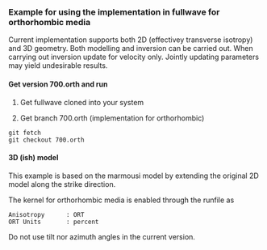 ### Example for using the implementation in fullwave for orthorhombic media

Current implementation supports both 2D (effectivey transverse isotropy) and 3D geometry.
Both modelling and inversion can be carried out. When carrying out inversion update for 
velocity only. Jointly updating parameters may yield undesirable results.

#### Get version 700.orth and run

1. Get fullwave cloned into your system

2. Get branch 700.orth (implementation for orthorhombic)

```
git fetch
git checkout 700.orth
```

#### 3D (ish) model

This example is based on the marmousi model by extending the original 2D model along the 
strike direction. 

The kernel for orthorhombic media is enabled through the runfile as

```
Anisotropy      : ORT
ORT Units       : percent
```

Do not use tilt nor azimuth angles in the current version.

